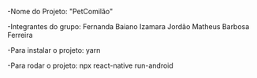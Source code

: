 -Nome do Projeto:
    "PetComilão"


-Integrantes do grupo:
    Fernanda Baiano
    Izamara Jordão
    Matheus Barbosa Ferreira


-Para instalar o projeto:
    yarn


-Para rodar o projeto:
    npx react-native run-android